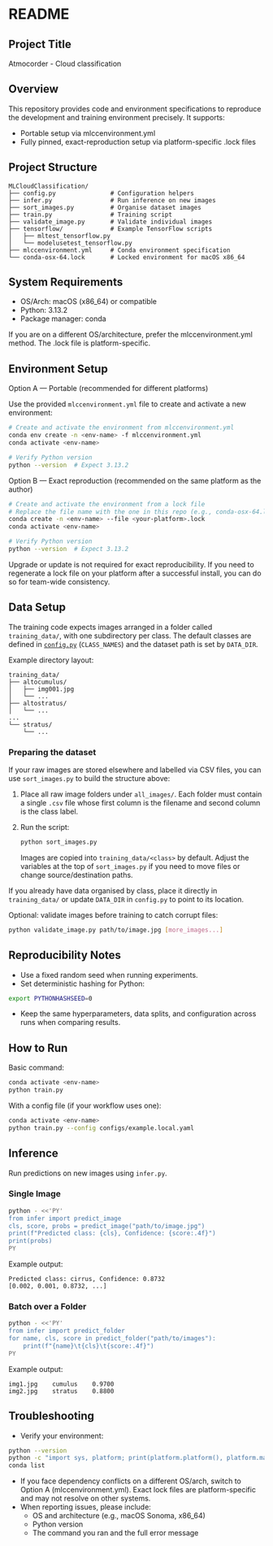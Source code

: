 # README
## Project Title
Atmocorder - Cloud classification
## Overview
This repository provides code and environment specifications to reproduce the development and training environment precisely. It supports:
- Portable setup via mlccenvironment.yml
- Fully pinned, exact-reproduction setup via platform-specific .lock files

## Project Structure

```
MLCloudClassification/
├── config.py               # Configuration helpers
├── infer.py                # Run inference on new images
├── sort_images.py          # Organise dataset images
├── train.py                # Training script
├── validate_image.py       # Validate individual images
├── tensorflow/             # Example TensorFlow scripts
│   ├── mltest_tensorflow.py
│   └── modelusetest_tensorflow.py
├── mlccenvironment.yml     # Conda environment specification
└── conda-osx-64.lock       # Locked environment for macOS x86_64
```

## System Requirements
- OS/Arch: macOS (x86_64) or compatible
- Python: 3.13.2
- Package manager: conda

If you are on a different OS/architecture, prefer the mlccenvironment.yml method. The .lock file is platform-specific.
## Environment Setup
Option A — Portable (recommended for different platforms)

Use the provided `mlccenvironment.yml` file to create and activate a new environment:
``` bash
# Create and activate the environment from mlccenvironment.yml
conda env create -n <env-name> -f mlccenvironment.yml
conda activate <env-name>

# Verify Python version
python --version  # Expect 3.13.2
```
Option B — Exact reproduction (recommended on the same platform as the author)
``` bash
# Create and activate the environment from a lock file
# Replace the file name with the one in this repo (e.g., conda-osx-64.lock)
conda create -n <env-name> --file <your-platform>.lock
conda activate <env-name>

# Verify Python version
python --version  # Expect 3.13.2
```
Upgrade or update is not required for exact reproducibility. If you need to regenerate a lock file on your platform after a successful install, you can do so for team-wide consistency.
## Data Setup
The training code expects images arranged in a folder called `training_data/`,
with one subdirectory per class. The default classes are defined in
[`config.py`](config.py) (`CLASS_NAMES`) and the dataset path is set by
`DATA_DIR`.

Example directory layout:

```
training_data/
├── altocumulus/
│   ├── img001.jpg
│   └── ...
├── altostratus/
│   └── ...
...
└── stratus/
    └── ...
```

### Preparing the dataset
If your raw images are stored elsewhere and labelled via CSV files, you can
use `sort_images.py` to build the structure above:

1. Place all raw image folders under `all_images/`. Each folder must contain a
   single `.csv` file whose first column is the filename and second column is
   the class label.
2. Run the script:

   ```bash
   python sort_images.py
   ```

   Images are copied into `training_data/<class>` by default. Adjust the
   variables at the top of `sort_images.py` if you need to move files or change
   source/destination paths.

If you already have data organised by class, place it directly in
`training_data/` or update `DATA_DIR` in `config.py` to point to its location.

Optional: validate images before training to catch corrupt files:

```bash
python validate_image.py path/to/image.jpg [more_images...]
```
## Reproducibility Notes
- Use a fixed random seed when running experiments.
- Set deterministic hashing for Python:
``` bash
export PYTHONHASHSEED=0
```
- Keep the same hyperparameters, data splits, and configuration across runs when comparing results.

## How to Run
Basic command:
``` bash
conda activate <env-name>
python train.py
```
With a config file (if your workflow uses one):
``` bash
conda activate <env-name>
python train.py --config configs/example.local.yaml
```

## Inference
Run predictions on new images using `infer.py`.

### Single Image
```bash
python - <<'PY'
from infer import predict_image
cls, score, probs = predict_image("path/to/image.jpg")
print(f"Predicted class: {cls}, Confidence: {score:.4f}")
print(probs)
PY
```
Example output:
```
Predicted class: cirrus, Confidence: 0.8732
[0.002, 0.001, 0.8732, ...]
```

### Batch over a Folder
```bash
python - <<'PY'
from infer import predict_folder
for name, cls, score in predict_folder("path/to/images"):
    print(f"{name}\t{cls}\t{score:.4f}")
PY
```
Example output:
```
img1.jpg    cumulus    0.9700
img2.jpg    stratus    0.8800
```
## Troubleshooting
- Verify your environment:
``` bash
python --version
python -c "import sys, platform; print(platform.platform(), platform.machine()); print(sys.version)"
conda list
```
- If you face dependency conflicts on a different OS/arch, switch to Option A (mlccenvironment.yml). Exact lock files are platform-specific and may not resolve on other systems.
- When reporting issues, please include:
    - OS and architecture (e.g., macOS Sonoma, x86_64)
    - Python version
    - The command you ran and the full error message
